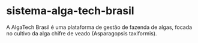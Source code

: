 # sistema-alga-tech-brasil
A AlgaTech Brasil é uma plataforma de gestão de fazenda de algas, focada no cultivo da alga chifre de veado (Asparagopsis taxiformis).
